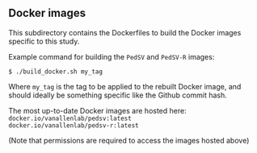 ## Docker images

This subdirectory contains the Dockerfiles to build the Docker images specific to this study.  

Example command for building the `PedSV` and `PedSV-R` images:  

```
$ ./build_docker.sh my_tag
```

Where `my_tag` is the tag to be applied to the rebuilt Docker image, and should ideally be something specific like the Github commit hash.  

The most up-to-date Docker images are hosted here:  
`docker.io/vanallenlab/pedsv:latest`  
`docker.io/vanallenlab/pedsv-r:latest`  

(Note that permissions are required to access the images hosted above) 